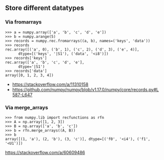 ## Store different datatypes

### Via fromarrays

    >>> a = numpy.array(['a', 'b', 'c', 'd', 'e'])
    >>> b = numpy.arange(5)
    >>> records = numpy.rec.fromarrays((a, b), names=('keys', 'data'))
    >>> records
    rec.array([('a', 0), ('b', 1), ('c', 2), ('d', 3), ('e', 4)], 
          dtype=[('keys', '|S1'), ('data', '<i8')])
    >>> records['keys']
    rec.array(['a', 'b', 'c', 'd', 'e'], 
          dtype='|S1')
    >>> records['data']
    array([0, 1, 2, 3, 4])
    
- https://stackoverflow.com/a/11310158
- https://github.com/numpy/numpy/blob/v1.17.0/numpy/core/records.py#L587-L647

### Via merge_arrays

    >>> from numpy.lib import recfunctions as rfn
    >>> A = np.array([1, 2, 3])
    >>> B = np.array(['a', 'b', 'c'])
    >>> b = rfn.merge_arrays((A, B))
    >>> b
    array([(1, 'a'), (2, 'b'), (3, 'c')], dtype=[('f0', '<i4'), ('f1', '<U1')])

https://stackoverflow.com/a/60609486
